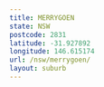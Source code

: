```yaml
---
title: MERRYGOEN
state: NSW
postcode: 2831
latitude: -31.927892
longitude: 146.615174
url: /nsw/merrygoen/
layout: suburb
---
```

